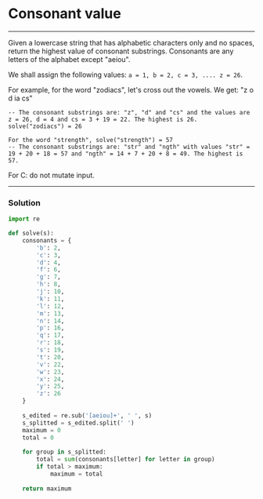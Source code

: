 # Consonant value

---

Given a lowercase string that has alphabetic characters only and no spaces, return the highest value of consonant substrings. Consonants are any letters of the alphabet except "aeiou".

We shall assign the following values: ```a = 1, b = 2, c = 3, .... z = 26```.

For example, for the word "zodiacs", let's cross out the vowels. We get: "z o d ia cs"

```
-- The consonant substrings are: "z", "d" and "cs" and the values are z = 26, d = 4 and cs = 3 + 19 = 22. The highest is 26.
solve("zodiacs") = 26

For the word "strength", solve("strength") = 57
-- The consonant substrings are: "str" and "ngth" with values "str" = 19 + 20 + 18 = 57 and "ngth" = 14 + 7 + 20 + 8 = 49. The highest is 57.
```
For C: do not mutate input.

---

### Solution

```py
import re

def solve(s):
    consonants = {
        'b': 2, 
        'c': 3, 
        'd': 4, 
        'f': 6, 
        'g': 7, 
        'h': 8, 
        'j': 10, 
        'k': 11, 
        'l': 12, 
        'm': 13, 
        'n': 14, 
        'p': 16, 
        'q': 17, 
        'r': 18, 
        's': 19, 
        't': 20, 
        'v': 22, 
        'w': 23, 
        'x': 24, 
        'y': 25, 
        'z': 26
    }
    
    s_edited = re.sub('[aeiou]+', ' ', s)
    s_splitted = s_edited.split(' ')
    maximum = 0
    total = 0
    
    for group in s_splitted:
        total = sum(consonants[letter] for letter in group)
        if total > maximum:
            maximum = total
            
    return maximum

```
